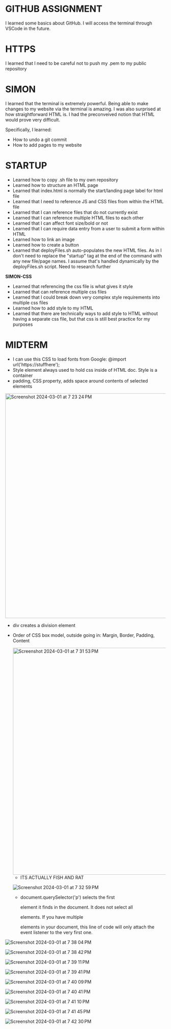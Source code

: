 
# **GITHUB ASSIGNMENT**
I learned some basics about GitHub. I will access the terminal through VSCode in the future.

# **HTTPS**
I learned that I need to be careful not to push my .pem to my public repository

# **SIMON**
I learned that the terminal is extremely powerful. Being able to make changes to my website via the terminal is amazing. I was also surprised at how straightforward HTML is. I had the preconveived notion that HTML would prove very difficult.

Specifically, I learned:
- How to undo a git commit
- How to add pages to my website

# **STARTUP**
- Learned how to copy .sh file to my own repository
- Learned how to structure an HTML page
- Learned that index.html is normally the start/landing page label for html file
- Learned that I need to reference JS and CSS files from within the HTML file
- Learned that I can reference files that do not currently exist
- Learned that I can reference multiple HTML files to each other
- Learned that I can affect font size/bold or not 
- Learned that I can require data entry from a user to submit a form within HTML
- Learned how to link an image
- Learned how to create a button
- Learned that deployFiles.sh auto-populates the new HTML files. As in I don't need to replace the "startup" tag at the end of the command with any new file/page names. I assume that's handled dynamically by the deployFiles.sh script. Need to research further

**SIMON-CSS**
- Learned that referencing the css file is what gives it style
- Learned that can reference multiple css files
- Learned that I could break down very complex style requirements into multiple css files 
- Learned how to add style to my HTML
- Learned that there are technically ways to add style to HTML without having a separate css file, but that css is still best practice for my purposes

# **MIDTERM**
- I can use this CSS to load fonts from Google: @import url('https://stuffhere');
- Style element always used to hold css inside of HTML doc. Style is a container
- padding, CSS property, adds space around contents of selected elements
  
 <img width="704" alt="Screenshot 2024-03-01 at 7 23 24 PM" src="https://github.com/JordanTStrong/startup/assets/85639308/2171bdb9-3dae-4d03-b2a5-82c0fb9cb406">

- div creates a division element
- Order of CSS box model, outside going in: Margin, Border, Padding, Content

  <img width="711" alt="Screenshot 2024-03-01 at 7 31 53 PM" src="https://github.com/JordanTStrong/startup/assets/85639308/b2144652-4934-4974-944c-a39edc7f418c">

  - ITS ACTUALLY FISH AND RAT

  ![Screenshot 2024-03-01 at 7 32 59 PM](https://github.com/JordanTStrong/startup/assets/85639308/e029fe40-2677-4091-9b8c-92b14b36d051)

  - document.querySelector('p') selects the first <p> element it finds in the document. It does not select all <p> elements. If you have multiple <p> elements in your document, this line of code will only attach the event listener to the very first one.
    

![Screenshot 2024-03-01 at 7 38 04 PM](https://github.com/JordanTStrong/startup/assets/85639308/bfe08e8b-f573-4cc7-94d9-0d6e35e4cd51)


![Screenshot 2024-03-01 at 7 38 42 PM](https://github.com/JordanTStrong/startup/assets/85639308/687e25e7-fc70-4c6a-bb5c-de3d0d8a031d)


![Screenshot 2024-03-01 at 7 39 11 PM](https://github.com/JordanTStrong/startup/assets/85639308/210615f1-2197-4ba2-a0bd-fa4d6e5d334e)


![Screenshot 2024-03-01 at 7 39 41 PM](https://github.com/JordanTStrong/startup/assets/85639308/1a55f1eb-c25e-4564-a3f7-a98f534a441c)


![Screenshot 2024-03-01 at 7 40 09 PM](https://github.com/JordanTStrong/startup/assets/85639308/34692988-9b83-4833-ade9-6b68ea420cf5)


![Screenshot 2024-03-01 at 7 40 41 PM](https://github.com/JordanTStrong/startup/assets/85639308/abe4dd27-675d-4c15-8487-ee0bb224aecd)


![Screenshot 2024-03-01 at 7 41 10 PM](https://github.com/JordanTStrong/startup/assets/85639308/0afb8c04-4aa1-4c09-badb-f0e23ce8f9b4)


![Screenshot 2024-03-01 at 7 41 45 PM](https://github.com/JordanTStrong/startup/assets/85639308/b40edab7-e549-48cc-a5d0-f70504e7c019)


![Screenshot 2024-03-01 at 7 42 30 PM](https://github.com/JordanTStrong/startup/assets/85639308/bd4a4a9e-b1ed-4929-8d5c-4ff901b56a9e)









